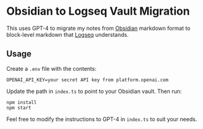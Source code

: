 # Obsidian to Logseq Vault Migration

This uses GPT-4 to migrate my notes from [Obsidian](https://obsidian.md/) markdown format to block-level markdown that [Logseq](https://logseq.com/) understands.

## Usage

Create a `.env` file with the contents:

```
OPENAI_API_KEY=your secret API key from platform.openai.com
```

Update the path in `index.ts` to point to your Obsidian vault. Then run:

```
npm install
npm start
```

Feel free to modify the instructions to GPT-4 in `index.ts` to suit your needs.
